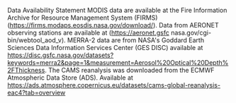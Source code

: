 Data Availability Statement
MODIS data are available at the Fire Information Archive for Resource Management System (FIRMS) (https://firms.modaps.eosdis.nasa.gov/download/). Data from AERONET observing stations are available at (https://aeronet.gsfc nasa.gov/cgi-bin/webtool_aod_v). MERRA-2 data are from NASA's Goddard Earth Sciences Data Information Services Center (GES DISC) available at https://disc.gsfc.nasa.gov/datasets?keywords=merra2&page=1&measurement=Aerosol%20Optical%20Depth%2FThickness. The CAMS reanalysis was downloaded from the ECMWF Atmospheric Data Store (ADS). Available at
https://ads.atmosphere.copernicus.eu/datasets/cams-global-reanalysis-eac4?tab=overview
